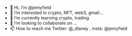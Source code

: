 - 👋 Hi, I’m @jemyfield
- 👀 I’m interested in crypto, NFT, web3, gmail...
- 🌱 I’m currently learning crypto, trading
- 💞️ I’m looking to collaborate on ...
- 📫 How to reach me Twitter: @_dlaney , insta: @jemyfield

<!---
jemyfield/jemyfield is a ✨ special ✨ repository because its `README.md` (this file) appears on your GitHub profile.
You can click the Preview link to take a look at your changes.
--->
